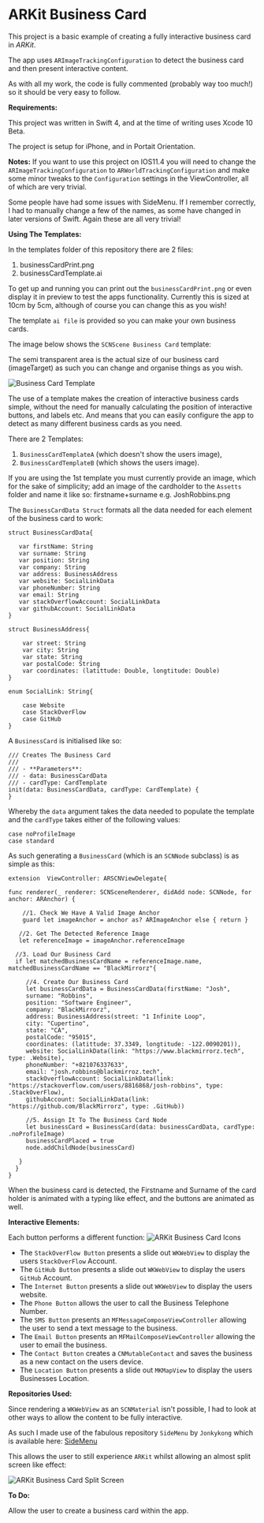 


# ARKit Business Card

This project is a basic example of creating a fully interactive business card in *ARKit*.

The app uses `ARImageTrackingConfiguration` to detect the business card and then present interactive content.

As with all my work,  the code is fully commented (probably way too much!) so it should be very easy to follow.

**Requirements:**

This project was written in Swift 4, and at the time of writing uses Xcode 10 Beta.

The project is setup for iPhone, and in Portait Orientation.

**Notes:**
If you want to use this project on IOS11.4 you will need to change the `ARImageTrackingConfiguration` to `ARWorldTrackingConfiguration` and make some minor tweaks to the `Configuration` settings in the ViewController, all of which are very trivial.

Some people have had some issues with SideMenu. If I remember correctly, I had to manually change a few of the names, as some have changed in later versions of Swift. Again these are all very trivial!

**Using The Templates:**

In the templates folder of this repository there are 2 files:

 1. businessCardPrint.png
 2. businessCardTemplate.ai
 
To get up and running you can print out the `businessCardPrint.png` or even display it in preview to test the apps functionality. Currently this is sized at 10cm by 5cm, although of course you can change this as you wish!

The template `ai file` is provided so you can make your own business cards.

The image below shows the `SCNScene Business Card` template:

The semi transparent area is the actual size of our business card (imageTarget) as such you can change and organise things as you wish.

![Business Card Template](https://www.blackmirrorz.tech/images/BlackMirrorz/ARBusinessCardScreenShots/businessCardLayout.png)

The use of a template makes the creation of interactive business cards simple, without the need for manually calculating the position of interactive buttons, and labels etc.  And means that you can easily configure the app to detect as many different business cards as you need.

There are 2 Templates:

 1. `BusinessCardTemplateA` (which doesn't show the users image),
 2. `BusinessCardTemplateB` (which shows the users image).

If you are using the 1st template you must currently provide an image, which for the sake of simplicity; add an image of the cardholder to the `Assetts` folder and name it like so:
firstname+surname e.g. JoshRobbins.png

The `BusinessCardData Struct` formats all the data needed for each element of the business card to work:

    struct BusinessCardData{
    
       var firstName: String
       var surname: String
       var position: String
       var company: String
       var address: BusinessAddress
       var website: SocialLinkData
       var phoneNumber: String
       var email: String
       var stackOverflowAccount: SocialLinkData
       var githubAccount: SocialLinkData
    }
    
    struct BusinessAddress{
    
        var street: String
        var city: String
        var state: String
        var postalCode: String
        var coordinates: (latittude: Double, longtitude: Double)
    }
    
    enum SocialLink: String{
    
        case Website
        case StackOverFlow
        case GitHub
    }

A `BusinessCard` is initialised like so:

    /// Creates The Business Card
    ///
    /// - **Parameters**:
    /// - data: BusinessCardData
    /// - cardType: CardTemplate
    init(data: BusinessCardData, cardType: CardTemplate) {
    }

Whereby the `data` argument takes the data needed to populate the template and the `cardType` takes either of the following values:

    case noProfileImage
    case standard

As such generating a `BusinessCard` (which is an `SCNNode` subclass) is as simple as this:

    extension  ViewController: ARSCNViewDelegate{
    
    func renderer(_ renderer: SCNSceneRenderer, didAdd node: SCNNode, for anchor: ARAnchor) {

        //1. Check We Have A Valid Image Anchor
        guard let imageAnchor = anchor as? ARImageAnchor else { return }
    
       //2. Get The Detected Reference Image
       let referenceImage = imageAnchor.referenceImage

      //3. Load Our Business Card
      if let matchedBusinessCardName = referenceImage.name, matchedBusinessCardName == "BlackMirrorz"{

         //4. Create Our Business Card
         let businessCardData = BusinessCardData(firstName: "Josh",
         surname: "Robbins",
         position: "Software Engineer",
         company: "BlackMirrorz",
         address: BusinessAddress(street: "1 Infinite Loop",
         city: "Cupertino",
         state: "CA",
         postalCode: "95015",
         coordinates: (latittude: 37.3349, longtitude: -122.0090201)),
         website: SocialLinkData(link: "https://www.blackmirrorz.tech", type: .Website),
         phoneNumber: "+821076337633",
         email: "josh.robbins@blackmirroz.tech",
         stackOverflowAccount: SocialLinkData(link: "https://stackoverflow.com/users/8816868/josh-robbins", type: .StackOverFlow),
         githubAccount: SocialLinkData(link: "https://github.com/BlackMirrorz", type: .GitHub))

         //5. Assign It To The Business Card Node
         let businessCard = BusinessCard(data: businessCardData, cardType: .noProfileImage)
         businessCardPlaced = true
         node.addChildNode(businessCard)
         
       }
      }
    }

When the business card is detected, the Firstname and Surname of the card holder is animated with a typing like effect, and the buttons are animated as well.

**Interactive Elements:**

Each button performs a different function:
![ARKit Business Card Icons](https://www.blackmirrorz.tech/images/BlackMirrorz/ARBusinessCardScreenShots/icons.png )

 - The `StackOverFlow Button` presents a slide out `WKWebView` to display the users `StackOverFlow` Account.
 - The `GitHub Button` presents a slide out `WKWebView` to display the users `GitHub` Account.
 - The `Internet Button` presents a slide out `WKWebView` to display the users website.
 - The `Phone Button` allows the user to call the Business Telephone Number.
 - The `SMS Button` presents an `MFMessageComposeViewController` allowing the user to send a text message to the business.
 - The `Email Button` presents an `MFMailComposeViewController` allowing the user to email the business.
 - The `Contact Button` creates a `CNMutableContact` and saves the business as a new contact on the users device.
 - The `Location Button` presents a slide out `MKMapView` to display the users Businesses Location.

**Repositories Used:**

Since rendering a `WKWebView` as an `SCNMaterial` isn't possible, I had to look at other ways to allow the content to be fully interactive.

As such I made use of the fabulous repository `SideMenu` by `Jonkykong` which is available here:
[SideMenu](https://github.com/jonkykong/SideMenu)

This allows the user to still experience `ARKit` whilst allowing an almost split screen like effect:

![ARKit Business Card Split Screen](https://www.blackmirrorz.tech/images/BlackMirrorz/ARBusinessCardScreenShots/slideMenu.png )

**To Do:**

Allow the user to create a business card within the app.
